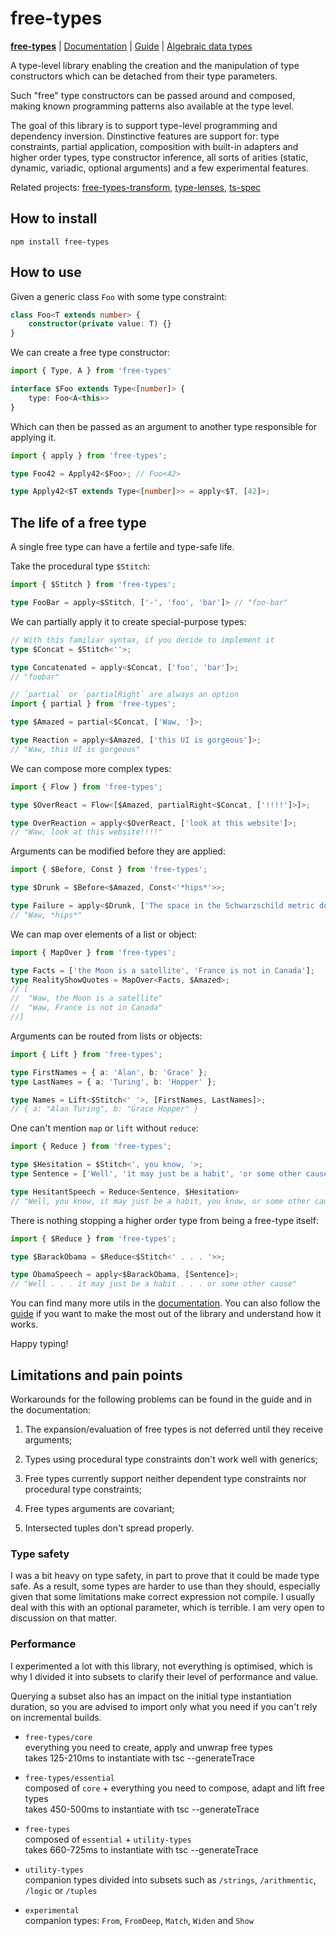 # free-types

**[free-types](./README.md)** | [Documentation](./doc/Documentation.md) | [Guide](./doc/Guide.md) | [Algebraic data types](./doc/ADTs.md)

A type-level library enabling the creation and the manipulation of type constructors which can be detached from their type parameters.

Such "free" type constructors can be passed around and composed, making known programming patterns also available at the type level.

The goal of this library is to support type-level programming and dependency inversion. Dinstinctive features are support for: type constraints, partial application, composition with built-in adapters and higher order types, type constructor inference, all sorts of arities (static, dynamic, variadic, optional arguments) and a few experimental features.

Related projects: [free-types-transform](https://github.com/geoffreytools/free-types-transform), [type-lenses](https://github.com/geoffreytools/type-lenses), [ts-spec](https://github.com/geoffreytools/ts-spec)

## How to install

```
npm install free-types
```

## How to use
Given a generic class `Foo` with some type constraint:
```typescript
class Foo<T extends number> {
    constructor(private value: T) {}
}
```
We can create a free type constructor:
```typescript
import { Type, A } from 'free-types'

interface $Foo extends Type<[number]> {
    type: Foo<A<this>>
}
```
Which can then be passed as an argument to another type responsible for applying it.
```typescript
import { apply } from 'free-types';

type Foo42 = Apply42<$Foo>; // Foo<42>

type Apply42<$T extends Type<[number]>> = apply<$T, [42]>;
```
## The life of a free type

A single free type can have a fertile and type-safe life.

Take the procedural type `$Stitch`:
```typescript
import { $Stitch } from 'free-types';

type FooBar = apply<$Stitch, ['-', 'foo', 'bar']> // "foo-bar"
```
We can partially apply it to create special-purpose types:
```typescript
// With this familiar syntax, if you decide to implement it
type $Concat = $Stitch<''>;

type Concatenated = apply<$Concat, ['foo', 'bar']>;
// "foobar"
```
```typescript
// `partial` or `partialRight` are always an option
import { partial } from 'free-types';

type $Amazed = partial<$Concat, ['Waw, ']>;

type Reaction = apply<$Amazed, ['this UI is gorgeous']>;
// "Waw, this UI is gorgeous"
```
We can compose more complex types:
```typescript
import { Flow } from 'free-types';

type $OverReact = Flow<[$Amazed, partialRight<$Concat, ['!!!!']>]>;

type OverReaction = apply<$OverReact, ['look at this website']>;
// "Waw, look at this website!!!!"
```

Arguments can be modified before they are applied:
```typescript
import { $Before, Const } from 'free-types';

type $Drunk = $Before<$Amazed, Const<'*hips*'>>;

type Failure = apply<$Drunk, ['The space in the Schwarzschild metric does not expand']>;
// "Waw, *hips*"
```
We can map over elements of a list or object:
```typescript
import { MapOver } from 'free-types';

type Facts = ['the Moon is a satellite', 'France is not in Canada'];
type RealityShowQuotes = MapOver<Facts, $Amazed>;
// [
//  "Waw, the Moon is a satellite"
//  "Waw, France is not in Canada"
//]
```
Arguments can be routed from lists or objects:
```typescript
import { Lift } from 'free-types';

type FirstNames = { a: 'Alan', b: 'Grace' };
type LastNames = { a: 'Turing', b: 'Hopper' };

type Names = Lift<$Stitch<' '>, [FirstNames, LastNames]>;
// { a: "Alan Turing", b: "Grace Hopper" }
```
One can't mention `map` or `lift` without `reduce`:
```typescript
import { Reduce } from 'free-types';

type $Hesitation = $Stitch<', you know, '>;
type Sentence = ['Well', 'it may just be a habit', 'or some other cause'];

type HesitantSpeech = Reduce<Sentence, $Hesitation>
// "Well, you know, it may just be a habit, you know, or some other cause"
```
There is nothing stopping a higher order type from being a free-type itself:
```typescript
import { $Reduce } from 'free-types';

type $BarackObama = $Reduce<$Stitch<' . . . '>>;

type ObamaSpeech = apply<$BarackObama, [Sentence]>;
// "Well . . . it may just be a habit . . . or some other cause"
```

You can find many more utils in the [documentation](./doc/Documentation.md). You can also follow the [guide](./doc/Guide.md) if you want to make the most out of the library and understand how it works.

Happy typing!

## Limitations and pain points

Workarounds for the following problems can be found in the guide and in the documentation:

1) The expansion/evaluation of free types is not deferred until they receive arguments;

1) Types using procedural type constraints don't work well with generics;

1) Free types currently support neither dependent type constraints nor procedural type constraints;

1) Free types arguments are covariant;

1) Intersected tuples don't spread properly.

### Type safety

I was a bit heavy on type safety, in part to prove that it could be made type safe. As a result, some types are harder to use than they should, especially given that some limitations make correct expression not compile. I usually deal with this with an optional parameter, which is terrible. I am very open to discussion on that matter.

### Performance

I experimented a lot with this library, not everything is optimised, which is why I divided it into subsets to clarify their level of performance and value.

Querying a subset also has an impact on the initial type instantiation duration, so you are advised to import only what you need if you can't rely on incremental builds.

- `free-types/core`\
    everything you need to create, apply and unwrap free types\
    takes 125-210ms to instantiate with tsc --generateTrace

- `free-types/essential`\
    composed of `core` + everything you need to compose, adapt and lift free types\
    takes 450-500ms to instantiate with tsc --generateTrace
    
- `free-types`\
    composed of `essential` + `utility-types`\
    takes 660-725ms to instantiate with tsc --generateTrace

- `utility-types`\
    companion types divided into subsets such as `/strings`, `/arithmentic`, `/logic` or `/tuples`

- `experimental`\
    companion types: `From`, `FromDeep`, `Match`, `Widen` and `Show`
